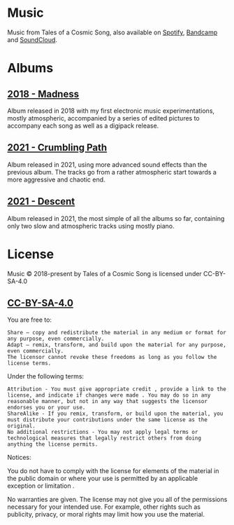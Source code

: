 # Music

Music from Tales of a Cosmic Song, also available on [Spotify](https://open.spotify.com/artist/250gCnFXPIhciGIN40eBSd?si=iyTen3UwT3ST4bEDsclZrA/), [Bandcamp](https://talesofacosmicsong.bandcamp.com/) and [SoundCloud](https://soundcloud.com/tales_oacs/).

# Albums

## [2018 - Madness](<2018 - Madness/>)

Album released in 2018 with my first electronic music experimentations, mostly atmospheric, accompanied by a series of edited pictures to accompany each song as well as a digipack release.

## [2021 - Crumbling Path](<2021 - Crumbling Path/>)

Album released in 2021, using more advanced sound effects than the previous album.
The tracks go from a rather atmospheric start towards a more aggressive and chaotic end.

## [2021 - Descent](<2021 - Descent>)

Album released in 2021, the most simple of all the albums so far, containing only two slow and atmospheric tracks using mostly piano.

# License

Music © 2018-present by Tales of a Cosmic Song is licensed under CC-BY-SA-4.0

<!-- SPDX-License-Identifier: CC-BY-SA-4.0 -->

## [CC-BY-SA-4.0](LICENSE)

You are free to:

    Share — copy and redistribute the material in any medium or format for any purpose, even commercially.
    Adapt — remix, transform, and build upon the material for any purpose, even commercially.
    The licensor cannot revoke these freedoms as long as you follow the license terms.

Under the following terms:

    Attribution - You must give appropriate credit , provide a link to the license, and indicate if changes were made . You may do so in any reasonable manner, but not in any way that suggests the licensor endorses you or your use.
    ShareAlike - If you remix, transform, or build upon the material, you must distribute your contributions under the same license as the original.
    No additional restrictions - You may not apply legal terms or technological measures that legally restrict others from doing anything the license permits.

Notices:

You do not have to comply with the license for elements of the material in the public domain or where your use is permitted by an applicable exception or limitation .

No warranties are given. The license may not give you all of the permissions necessary for your intended use. For example, other rights such as publicity, privacy, or moral rights may limit how you use the material.

